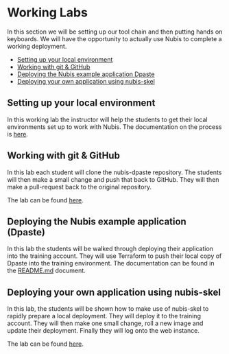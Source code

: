 ﻿

# Working Labs

In this section we will be setting up our tool chain and then putting hands on
keyboards. We will have the opportunity to actually use Nubis to complete a
working deployment.

* [Setting up your local environment](#setting-up-your-local-environment)
* [Working with git & GitHub](#working-with-git--github)
* [Deploying the Nubis example application Dpaste](#deploying-the-nubis-example-application-dpaste)
* [Deploying your own application using nubis-skel](#deploying-your-own-application-using-nubis-skel)

## Setting up your local environment

In this working lab the instructor will help the students to get their local
environments set up to work with Nubis. The documentation on the process is
[here](https://github.com/Nubisproject/nubis-docs/blob/master/PREREQUISITES.md).

## Working with git & GitHub

In this lab each student will clone the nubis-dpaste repository. The students
will then make a small change and push that back to GitHub. They will then make
a pull-request back to the original repository.

The lab can be found [here](labs/nubis-dpaste.md).

## Deploying the Nubis example application (Dpaste)

In this lab the students will be walked through deploying their application into
the training account. They will use Terraform to push their local copy of Dpaste
into the training environment. The documentation can be found in the [README.md](https://github.com/nubisproject/nubis-dpaste/blob/master/README.md)
document.

## Deploying your own application using nubis-skel

In this lab, the students will be shown how to make use of nubis-skel to rapidly
prepare a local deployment. They will deploy it to the training account. They
will then make one small change, roll a new image and update their deployment.
Finally they will log onto the web instance.

The lab can be found [here](labs/nubis-skel.md).
